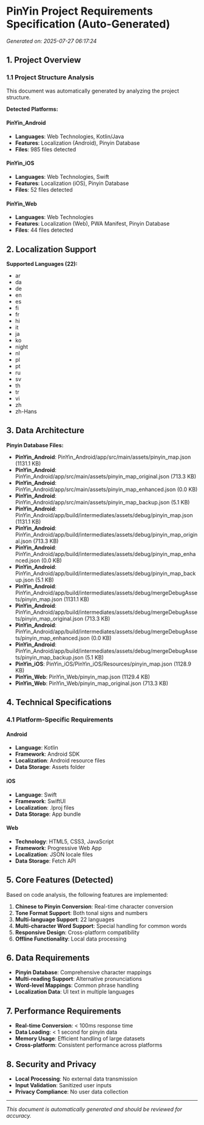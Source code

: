 # PinYin Project Requirements Specification (Auto-Generated)

*Generated on: 2025-07-27 06:17:24*

## 1. Project Overview

### 1.1 Project Structure Analysis
This document was automatically generated by analyzing the project structure.

**Detected Platforms:**

#### PinYin_Android
- **Languages**: Web Technologies, Kotlin/Java
- **Features**: Localization (Android), Pinyin Database
- **Files**: 985 files detected

#### PinYin_iOS
- **Languages**: Web Technologies, Swift
- **Features**: Localization (iOS), Pinyin Database
- **Files**: 52 files detected

#### PinYin_Web
- **Languages**: Web Technologies
- **Features**: Localization (Web), PWA Manifest, Pinyin Database
- **Files**: 44 files detected

## 2. Localization Support

**Supported Languages (22):**
- ar
- da
- de
- en
- es
- fi
- fr
- hi
- it
- ja
- ko
- night
- nl
- pl
- pt
- ru
- sv
- th
- tr
- vi
- zh
- zh-Hans

## 3. Data Architecture

**Pinyin Database Files:**
- **PinYin_Android**: PinYin_Android/app/src/main/assets/pinyin_map.json (1131.1 KB)
- **PinYin_Android**: PinYin_Android/app/src/main/assets/pinyin_map_original.json (713.3 KB)
- **PinYin_Android**: PinYin_Android/app/src/main/assets/pinyin_map_enhanced.json (0.0 KB)
- **PinYin_Android**: PinYin_Android/app/src/main/assets/pinyin_map_backup.json (5.1 KB)
- **PinYin_Android**: PinYin_Android/app/build/intermediates/assets/debug/pinyin_map.json (1131.1 KB)
- **PinYin_Android**: PinYin_Android/app/build/intermediates/assets/debug/pinyin_map_original.json (713.3 KB)
- **PinYin_Android**: PinYin_Android/app/build/intermediates/assets/debug/pinyin_map_enhanced.json (0.0 KB)
- **PinYin_Android**: PinYin_Android/app/build/intermediates/assets/debug/pinyin_map_backup.json (5.1 KB)
- **PinYin_Android**: PinYin_Android/app/build/intermediates/assets/debug/mergeDebugAssets/pinyin_map.json (1131.1 KB)
- **PinYin_Android**: PinYin_Android/app/build/intermediates/assets/debug/mergeDebugAssets/pinyin_map_original.json (713.3 KB)
- **PinYin_Android**: PinYin_Android/app/build/intermediates/assets/debug/mergeDebugAssets/pinyin_map_enhanced.json (0.0 KB)
- **PinYin_Android**: PinYin_Android/app/build/intermediates/assets/debug/mergeDebugAssets/pinyin_map_backup.json (5.1 KB)
- **PinYin_iOS**: PinYin_iOS/PinYin_iOS/Resources/pinyin_map.json (1128.9 KB)
- **PinYin_Web**: PinYin_Web/pinyin_map.json (1129.4 KB)
- **PinYin_Web**: PinYin_Web/pinyin_map_original.json (713.3 KB)

## 4. Technical Specifications

### 4.1 Platform-Specific Requirements

#### Android
- **Language**: Kotlin
- **Framework**: Android SDK
- **Localization**: Android resource files
- **Data Storage**: Assets folder

#### iOS
- **Language**: Swift
- **Framework**: SwiftUI
- **Localization**: .lproj files
- **Data Storage**: App bundle

#### Web
- **Technology**: HTML5, CSS3, JavaScript
- **Framework**: Progressive Web App
- **Localization**: JSON locale files
- **Data Storage**: Fetch API

## 5. Core Features (Detected)

Based on code analysis, the following features are implemented:

1. **Chinese to Pinyin Conversion**: Real-time character conversion
2. **Tone Format Support**: Both tonal signs and numbers
3. **Multi-language Support**: 22 languages
4. **Multi-character Word Support**: Special handling for common words
5. **Responsive Design**: Cross-platform compatibility
6. **Offline Functionality**: Local data processing

## 6. Data Requirements

- **Pinyin Database**: Comprehensive character mappings
- **Multi-reading Support**: Alternative pronunciations
- **Word-level Mappings**: Common phrase handling
- **Localization Data**: UI text in multiple languages

## 7. Performance Requirements

- **Real-time Conversion**: < 100ms response time
- **Data Loading**: < 1 second for pinyin data
- **Memory Usage**: Efficient handling of large datasets
- **Cross-platform**: Consistent performance across platforms

## 8. Security and Privacy

- **Local Processing**: No external data transmission
- **Input Validation**: Sanitized user inputs
- **Privacy Compliance**: No user data collection

---

*This document is automatically generated and should be reviewed for accuracy.*
